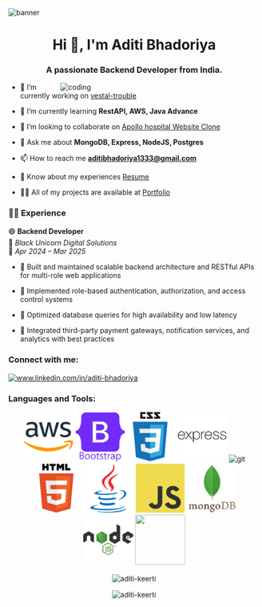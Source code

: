 <img src="https://www.wingstechsolutions.com/wp-content/uploads/2022/03/full-stack-development.gif" alt="banner" width="100%" height="400px" />


<h1 align="center">Hi 👋, I'm Aditi Bhadoriya</h1>
<h3 align="center">A passionate Backend Developer from India.</h3>
<img align="right" alt="coding" width="400" src="https://camo.githubusercontent.com/e2f1962855098d77ac22977e9870ba19d43a10c3e46323a31e09727b68f8d37f/68747470733a2f2f63646e622e61727473746174696f6e2e636f6d2f702f6173736574732f696d616765732f696d616765732f3032382f3939312f3939392f6f726967696e616c2f616e6e612d68617672796c79756b682d2e6769663f31353936313235313132"/>



- 🔭 I’m currently working on [vestal-trouble](https://github.com/aditi-keerti/vestal-trouble-683)

- 🌱 I’m currently learning **RestAPI, AWS, Java Advance**

- 👯 I’m looking to collaborate on [Apollo hospital Website Clone](https://github.com/aditi-keerti/apollo-hospitalclone-website)

- 💬 Ask me about **MongoDB, Express, NodeJS, Postgres**

- 📫 How to reach me **aditibhadoriya1333@gmail.com**

- 📄 Know about my experiences <a href="https://test-resume.masaischool.com/resume?resumeId=65a11bee257a2facba4f69a5&selectedTemplate=ClassicProfessional">Resume</a>

- 👨‍💻 All of my projects are available at [Portfolio](https://aditi-keerti.github.io/)
  


### 🧑‍💻 Experience

🟣 **Backend Developer**  
🏢 *Black Unicorn Digital Solutions*  
📅 *Apr 2024 – Mar 2025*

- 🧱 Built and maintained scalable backend architecture and RESTful APIs for multi-role web applications  

- 🔐 Implemented role-based authentication, authorization, and access control systems
  
- 🚀 Optimized database queries for high availability and low latency
  
- 🔗 Integrated third-party payment gateways, notification services, and analytics with best practices
  



<h3 align="left">Connect with me:</h3>
<p align="left">
<a href="https://linkedin.com/in/www.linkedin.com/in/aditi-bhadoriya" target="blank"><img align="center" src="https://raw.githubusercontent.com/rahuldkjain/github-profile-readme-generator/master/src/images/icons/Social/linked-in-alt.svg" alt="www.linkedin.com/in/aditi-bhadoriya" height="30" width="40" /></a>
</p>

<h3 align="left">Languages and Tools:</h3>
<p align="center">  
 <img src="https://raw.githubusercontent.com/devicons/devicon/master/icons/amazonwebservices/amazonwebservices-original-wordmark.svg" alt="aws" width="100" height="100"/> 
  <img src="https://raw.githubusercontent.com/devicons/devicon/master/icons/bootstrap/bootstrap-plain-wordmark.svg" alt="bootstrap" width="100" height="100"/><img src="https://raw.githubusercontent.com/devicons/devicon/master/icons/css3/css3-original-wordmark.svg" alt="css3" width="100" height="100"/> <img src="https://raw.githubusercontent.com/devicons/devicon/master/icons/express/express-original-wordmark.svg" alt="express" width="100" height="100"/> <img src="https://www.vectorlogo.zone/logos/git-scm/git-scm-icon.svg" alt="git" width="100" height="100"/><img src="https://raw.githubusercontent.com/devicons/devicon/master/icons/html5/html5-original-wordmark.svg" alt="html5" width="100" height="100"/>  <img src="https://raw.githubusercontent.com/devicons/devicon/master/icons/java/java-original.svg" alt="java"width="100" height="100" style="background:#fff"/>  <img src="https://raw.githubusercontent.com/devicons/devicon/master/icons/javascript/javascript-original.svg" alt="javascript" width="100" height="100"/>  <img src="https://raw.githubusercontent.com/devicons/devicon/master/icons/mongodb/mongodb-original-wordmark.svg" alt="mongodb" width="100" height="100"/><img src="https://raw.githubusercontent.com/devicons/devicon/master/icons/nodejs/nodejs-original-wordmark.svg" alt="nodejs" width="100" height="100"/> <img src="https://cdn.jsdelivr.net/gh/devicons/devicon@latest/icons/graphql/graphql-plain-wordmark.svg"  width="100" height="100"/></p>

<p align="center"><img align="center" src="https://github-readme-stats.vercel.app/api/top-langs?username=aditi-keerti&show_icons=true&locale=en&layout=compact" alt="aditi-keerti" /></p>

<p align="center"><img align="center" src="https://github-readme-streak-stats.herokuapp.com/?user=aditi-keerti&" alt="aditi-keerti" /></p>
